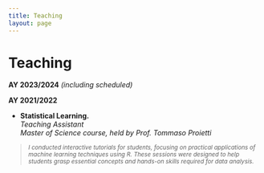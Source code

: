 ```yaml
---
title: Teaching
layout: page
---
```


# Teaching

**AY 2023/2024** *(including scheduled)*

**AY 2021/2022** 
- <b>**Statistical Learning.** </b>  
*Teaching Assistant*    
*Master of Science course, held by Prof. Tommaso Proietti*

> <sub> *I conducted interactive tutorials for students, focusing on practical applications of machine learning techniques using R. These sessions were designed to help students grasp essential concepts and hands-on skills required for data analysis.*
